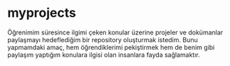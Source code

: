 # myprojects
Öğrenimim süresince ilgimi çeken konular üzerine projeler ve dokümanlar paylaşmayı hedeflediğim bir repository oluşturmak istedim. Bunu yapmamdaki amaç, hem öğrendiklerimi
pekiştirmek hem de benim gibi paylaşım yaptığım konulara ilgisi olan insanlara fayda sağlamaktır.

